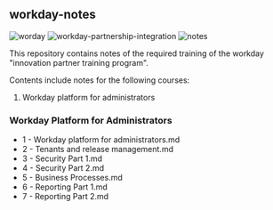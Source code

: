 ## workday-notes

![worday](https://img.shields.io/badge/workday-blue)
![workday-partnership-integration](https://img.shields.io/badge/workday_partnership_integration-blue)
![notes](https://img.shields.io/badge/notes-yellow)

This repository contains notes of the required training of the workday "innovation partner training program".

Contents include notes for the following courses:
1. Workday platform for administrators


### Workday Platform for Administrators

- 1 - Workday platform for administrators.md
- 2 -  Tenants and release management.md
- 3 - Security Part 1.md
- 4 - Security Part 2.md
- 5 - Business Processes.md
- 6 - Reporting Part 1.md
- 7 - Reporting Part 2.md